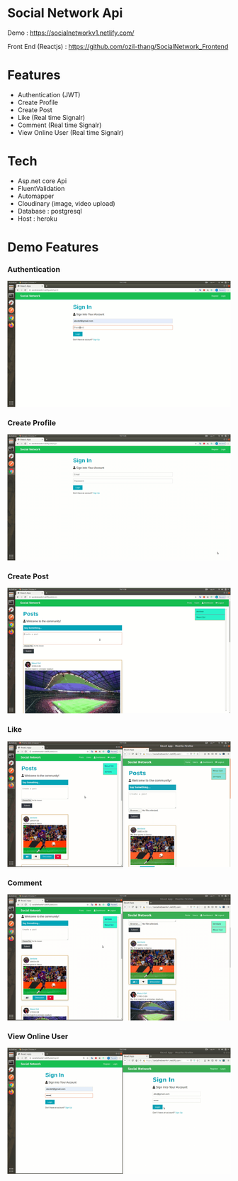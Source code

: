 # Social Network Api

Demo : https://socialnetworkv1.netlify.com/

Front End (Reactjs) : https://github.com/ozil-thang/SocialNetwork_Frontend

# Features 
  - Authentication (JWT)
  - Create Profile
  - Create Post
  - Like (Real time Signalr)
  - Comment (Real time Signalr)
  - View Online User (Real time Signalr)

# Tech
  - Asp.net core Api
  - FluentValidation 
  - Automapper
  - Cloudinary (image, video upload)
  - Database : postgresql
  - Host : heroku

# Demo Features

### Authentication
![alt text](https://github.com/ozil-thang/SocialNetwork_Backend/blob/master/doc/img/authentication.gif)
### Create Profile
![alt text](https://github.com/ozil-thang/SocialNetwork_Backend/blob/master/doc/img/createProfile.gif)
### Create Post
![alt text](https://github.com/ozil-thang/SocialNetwork_Backend/blob/master/doc/img/createPost.gif)
### Like
![alt text](https://github.com/ozil-thang/SocialNetwork_Backend/blob/master/doc/img/like.gif)

### Comment
![alt text](https://github.com/ozil-thang/SocialNetwork_Backend/blob/master/doc/img/comment.gif)

### View Online User
![alt text](https://github.com/ozil-thang/SocialNetwork_Backend/blob/master/doc/img/onlineUser.gif)
